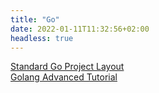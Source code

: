 ```yaml
---
title: "Go"
date: 2022-01-11T11:32:56+02:00
headless: true
---
```


[Standard Go Project Layout](https://github.com/golang-standards/project-layout) \
[Golang Advanced Tutorial](https://golangbyexample.com/golang-comprehensive-tutorial/)
